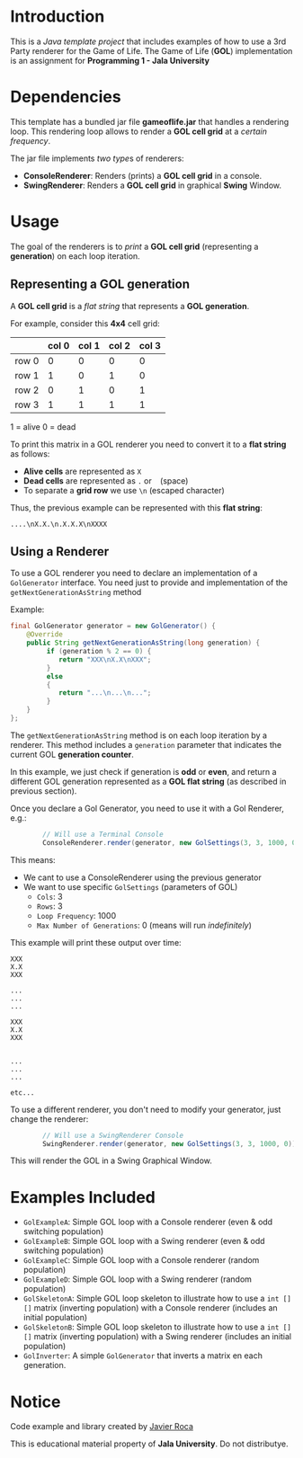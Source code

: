 # Introduction

This is a _Java template project_ that includes examples of how to use a 3rd Party renderer for the Game of Life.
The Game of Life (**GOL**) implementation is an assignment for **Programming 1 - Jala University**

# Dependencies

This template has a bundled jar file **gameoflife.jar** that handles a rendering loop. 
This rendering loop allows to render a **GOL cell grid** at a _certain frequency_.

The jar file implements *two type*s of renderers:

* **ConsoleRenderer**: Renders (prints) a **GOL cell grid** in a console.
* **SwingRenderer**: Renders a **GOL cell grid** in graphical **Swing** Window.


# Usage 

The goal of the renderers is to _print_ a **GOL cell grid** (representing a **generation**) on each loop iteration.  

## Representing a GOL generation

A **GOL cell grid** is a *flat string* that represents a **GOL generation**.

For example, consider this **4x4** cell grid:

|       | col 0 | col 1 | col 2 | col 3 |
|-------|-------|-------|-------|-------|
| row 0 | 0     | 0     | 0     | 0     |
| row 1 | 1     | 0     | 1     | 0     |
| row 2 | 0     | 1     | 0     | 1     |
| row 3 | 1     | 1     | 1     | 1     |

1 = alive
0 = dead

To print this matrix in a GOL renderer you need to convert it to a **flat string** as follows:

- **Alive cells** are represented as `X` 
- **Dead cells** are represented as `.` or ` ` (space)
- To separate a **grid row** we use `\n` (escaped character) 

Thus, the previous example can be represented with this **flat string**:

`....\nX.X.\n.X.X.X\nXXXX`

## Using a Renderer

To use a GOL renderer you need to declare an implementation of a `GolGenerator` interface.
You need just to provide and implementation of the `getNextGenerationAsString` method 

Example:

``` Java
final GolGenerator generator = new GolGenerator() {
    @Override
    public String getNextGenerationAsString(long generation) {
         if (generation % 2 == 0) {
            return "XXX\nX.X\nXXX";
         }
         else
         {
            return "...\n...\n...";
         }
    }
};
```

The `getNextGenerationAsString` method is on each loop iteration by a renderer.
This method includes a `generation` parameter that indicates the current GOL **generation counter**.

In this example, we just check if generation is **odd** or **even**, and return a different GOL generation represented as a **GOL flat string** (as described in previous section).  



Once you declare a Gol Generator, you need to use it with a Gol Renderer, e.g.:

``` java
        // Will use a Terminal Console
        ConsoleRenderer.render(generator, new GolSettings(3, 3, 1000, 0));
```


This means:
- We cant to use a ConsoleRenderer using the previous generator
- We want to use specific `GolSettings` (parameters of GOL)
  - `Cols`: 3
  - `Rows`: 3
  - `Loop Frequency`: 1000
  - `Max Number of Generations`: 0 (means will run _indefinitely_)

This example will print these output over time:

```
XXX
X.X
XXX

...
...
...

XXX
X.X
XXX


...
...
...

etc...

```

To use a different renderer, you don't need to modify your generator, just change the renderer:
``` java
        // Will use a SwingRenderer Console
        SwingRenderer.render(generator, new GolSettings(3, 3, 1000, 0));
```

This will render the GOL in a Swing Graphical Window.

# Examples Included

- `GolExampleA`: Simple GOL loop with a Console renderer (even & odd switching population)
- `GolExampleB`: Simple GOL loop with a Swing renderer (even & odd switching population)
- `GolExampleC`: Simple GOL loop with a Console renderer (random population)
- `GolExampleD`: Simple GOL loop with a Swing renderer (random population)
- `GolSkeletonA`: Simple GOL loop skeleton to illustrate how to use a `int [][]` matrix (inverting population) with a Console renderer (includes an initial population) 
- `GolSkeletonB`: Simple GOL loop skeleton to illustrate how to use a `int [][]` matrix (inverting population) with a Swing renderer (includes an initial population)
- `GolInverter`: A simple `GolGenerator` that inverts a matrix en each generation.

# Notice
Code example and library created by [Javier Roca](mailto:javier.roca@jala.university)

This is educational material property of **Jala University**. Do not distributye.
